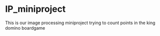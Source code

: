 # IP_miniproject
This is our image processing miniproject trying to count points in the king domino boardgame
